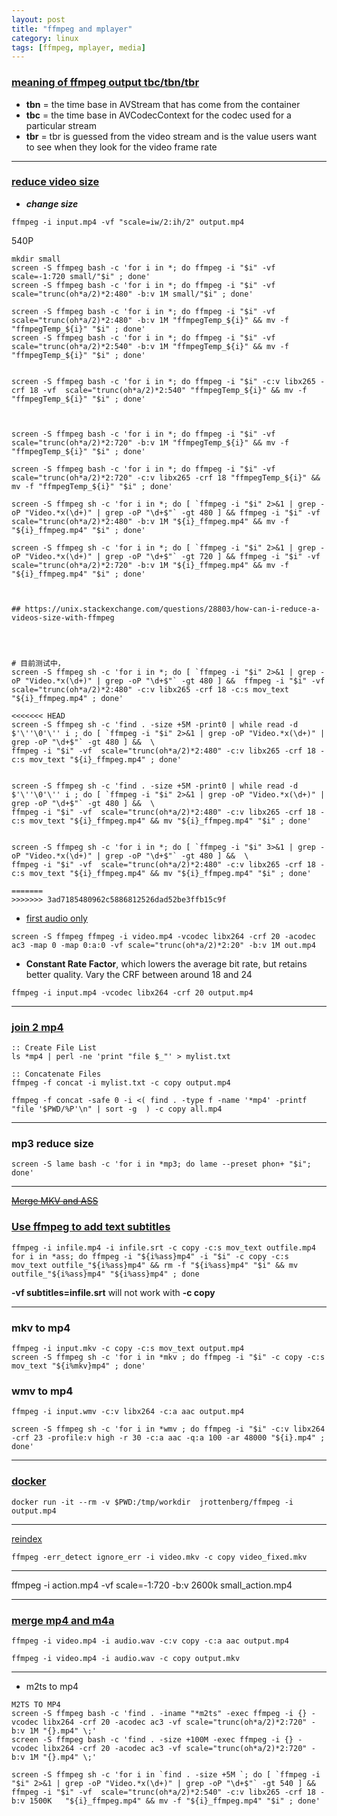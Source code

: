 ```yaml
---
layout: post
title: "ffmpeg and mplayer"
category: linux
tags: [ffmpeg, mplayer, media]
---
```



### [meaning of ffmpeg output tbc/tbn/tbr](https://stackoverflow.com/questions/3199489/meaning-of-ffmpeg-output-tbc-tbn-tbr)

+ **tbn** = the time base in AVStream that has come from the container
+ **tbc** = the time base in AVCodecContext for the codec used for a particular stream
+ **tbr** = tbr is guessed from the video stream and is the value users want to see when they look for the video frame rate

---

###  [reduce video size](https://unix.stackexchange.com/questions/28803/how-can-i-reduce-a-videos-size-with-ffmpeg)


+ ***change size***

```
ffmpeg -i input.mp4 -vf "scale=iw/2:ih/2" output.mp4

```

540P

```
mkdir small
screen -S ffmpeg bash -c 'for i in *; do ffmpeg -i "$i" -vf scale=-1:720 small/"$i" ; done'
screen -S ffmpeg bash -c 'for i in *; do ffmpeg -i "$i" -vf  scale="trunc(oh*a/2)*2:480" -b:v 1M small/"$i" ; done'

screen -S ffmpeg bash -c 'for i in *; do ffmpeg -i "$i" -vf  scale="trunc(oh*a/2)*2:480" -b:v 1M "ffmpegTemp_${i}" && mv -f "ffmpegTemp_${i}" "$i" ; done'
screen -S ffmpeg bash -c 'for i in *; do ffmpeg -i "$i" -vf  scale="trunc(oh*a/2)*2:540" -b:v 1M "ffmpegTemp_${i}" && mv -f "ffmpegTemp_${i}" "$i" ; done'


screen -S ffmpeg bash -c 'for i in *; do ffmpeg -i "$i" -c:v libx265 -crf 18 -vf  scale="trunc(oh*a/2)*2:540" "ffmpegTemp_${i}" && mv -f "ffmpegTemp_${i}" "$i" ; done'



screen -S ffmpeg bash -c 'for i in *; do ffmpeg -i "$i" -vf scale="trunc(oh*a/2)*2:720" -b:v 1M "ffmpegTemp_${i}" && mv -f "ffmpegTemp_${i}" "$i" ; done'

screen -S ffmpeg bash -c 'for i in *; do ffmpeg -i "$i" -vf  scale="trunc(oh*a/2)*2:720" -c:v libx265 -crf 18 "ffmpegTemp_${i}" && mv -f "ffmpegTemp_${i}" "$i" ; done'

screen -S ffmpeg sh -c 'for i in *; do [ `ffmpeg -i "$i" 2>&1 | grep -oP "Video.*x(\d+)" | grep -oP "\d+$"` -gt 480 ] && ffmpeg -i "$i" -vf  scale="trunc(oh*a/2)*2:480" -b:v 1M "${i}_ffmpeg.mp4" && mv -f "${i}_ffmpeg.mp4" "$i" ; done'

screen -S ffmpeg sh -c 'for i in *; do [ `ffmpeg -i "$i" 2>&1 | grep -oP "Video.*x(\d+)" | grep -oP "\d+$"` -gt 720 ] && ffmpeg -i "$i" -vf  scale="trunc(oh*a/2)*2:720" -b:v 1M "${i}_ffmpeg.mp4" && mv -f "${i}_ffmpeg.mp4" "$i" ; done'



## https://unix.stackexchange.com/questions/28803/how-can-i-reduce-a-videos-size-with-ffmpeg




# 目前测试中，
screen -S ffmpeg sh -c 'for i in *; do [ `ffmpeg -i "$i" 2>&1 | grep -oP "Video.*x(\d+)" | grep -oP "\d+$"` -gt 480 ] &&  ffmpeg -i "$i" -vf  scale="trunc(oh*a/2)*2:480" -c:v libx265 -crf 18 -c:s mov_text "${i}_ffmpeg.mp4" ; done'

<<<<<<< HEAD
screen -S ffmpeg sh -c 'find . -size +5M -print0 | while read -d $'\''\0'\'' i ; do [ `ffmpeg -i "$i" 2>&1 | grep -oP "Video.*x(\d+)" | grep -oP "\d+$"` -gt 480 ] &&  \
ffmpeg -i "$i" -vf  scale="trunc(oh*a/2)*2:480" -c:v libx265 -crf 18 -c:s mov_text "${i}_ffmpeg.mp4" ; done'


screen -S ffmpeg sh -c 'find . -size +5M -print0 | while read -d $'\''\0'\'' i ; do [ `ffmpeg -i "$i" 2>&1 | grep -oP "Video.*x(\d+)" | grep -oP "\d+$"` -gt 480 ] &&  \
ffmpeg -i "$i" -vf  scale="trunc(oh*a/2)*2:480" -c:v libx265 -crf 18 -c:s mov_text "${i}_ffmpeg.mp4" && mv "${i}_ffmpeg.mp4" "$i" ; done'


screen -S ffmpeg sh -c 'for i in *; do [ `ffmpeg -i "$i" 3>&1 | grep -oP "Video.*x(\d+)" | grep -oP "\d+$"` -gt 480 ] &&  \
ffmpeg -i "$i" -vf  scale="trunc(oh*a/2)*2:480" -c:v libx265 -crf 18 -c:s mov_text "${i}_ffmpeg.mp4" && mv "${i}_ffmpeg.mp4" "$i" ; done'

=======
>>>>>>> 3ad7185480962c5886812526dad52be3ffb15c9f
```

+ [first audio only](https://ottverse.com/add-remove-extract-audio-from-video-using-ffmpeg/)

```
screen -S ffmpeg ffmpeg -i video.mp4 -vcodec libx264 -crf 20 -acodec ac3 -map 0 -map 0:a:0 -vf scale="trunc(oh*a/2)*2:20" -b:v 1M out.mp4
```

+ **Constant Rate Factor**, which lowers the average bit rate, but retains better quality. Vary the CRF between around 18 and 24

```
ffmpeg -i input.mp4 -vcodec libx264 -crf 20 output.mp4
```

---

### [join 2 mp4](https://stackoverflow.com/questions/7333232/how-to-concatenate-two-mp4-files-using-ffmpeg)


```
:: Create File List
ls *mp4 | perl -ne 'print "file $_"' > mylist.txt

:: Concatenate Files
ffmpeg -f concat -i mylist.txt -c copy output.mp4
```

```
ffmpeg -f concat -safe 0 -i <( find . -type f -name '*mp4' -printf "file '$PWD/%P'\n" | sort -g  ) -c copy all.mp4
```

---

### mp3 reduce size


```
screen -S lame bash -c 'for i in *mp3; do lame --preset phon+ "$i"; done'
```

---

~~[Merge MKV and ASS](https://www.flynsarmy.com/2015/01/bulk-merge-mkv-ass-subtitle-files/)~~

### [Use ffmpeg to add text subtitles](https://stackoverflow.com/questions/8672809/use-ffmpeg-to-add-text-subtitles)

```
ffmpeg -i infile.mp4 -i infile.srt -c copy -c:s mov_text outfile.mp4
for i in *ass; do ffmpeg -i "${i%ass}mp4" -i "$i" -c copy -c:s mov_text outfile_"${i%ass}mp4" && rm -f "${i%ass}mp4" "$i" && mv outfile_"${i%ass}mp4" "${i%ass}mp4" ; done 
```

**-vf subtitles=infile.srt** will not work with **-c copy**

---

### mkv to mp4


```
ffmpeg -i input.mkv -c copy -c:s mov_text output.mp4
screen -S ffmpeg sh -c 'for i in *mkv ; do ffmpeg -i "$i" -c copy -c:s mov_text "${i%mkv}mp4" ; done'
```

### wmv to mp4 

```
ffmpeg -i input.wmv -c:v libx264 -c:a aac output.mp4
```

```
screen -S ffmpeg sh -c 'for i in *wmv ; do ffmpeg -i "$i" -c:v libx264 -crf 23 -profile:v high -r 30 -c:a aac -q:a 100 -ar 48000 "${i}.mp4" ; done'
```

---

### [docker](https://hub.docker.com/r/jrottenberg/ffmpeg/)

```
docker run -it --rm -v $PWD:/tmp/workdir  jrottenberg/ffmpeg -i output.mp4
```

---

[reindex](https://video.stackexchange.com/questions/18220/fix-bad-files-and-streams-with-ffmpeg-so-vlc-and-other-players-would-not-crash)

```
ffmpeg -err_detect ignore_err -i video.mkv -c copy video_fixed.mkv
```

---

ffmpeg -i action.mp4 -vf scale=-1:720 -b:v 2600k small_action.mp4

---

### [merge mp4 and m4a](https://superuser.com/questions/277642/how-to-merge-audio-and-video-file-in-ffmpeg)


```
ffmpeg -i video.mp4 -i audio.wav -c:v copy -c:a aac output.mp4
```

```
ffmpeg -i video.mp4 -i audio.wav -c copy output.mkv
```

---

* m2ts to mp4

```
M2TS TO MP4
screen -S ffmpeg bash -c 'find . -iname "*m2ts" -exec ffmpeg -i {} -vcodec libx264 -crf 20 -acodec ac3 -vf scale="trunc(oh*a/2)*2:720" -b:v 1M "{}.mp4" \;'
screen -S ffmpeg bash -c 'find . -size +100M -exec ffmpeg -i {} -vcodec libx264 -crf 20 -acodec ac3 -vf scale="trunc(oh*a/2)*2:720" -b:v 1M "{}.mp4" \;'
```



```
screen -S ffmpeg sh -c 'for i in `find . -size +5M `; do [ `ffmpeg -i "$i" 2>&1 | grep -oP "Video.*x(\d+)" | grep -oP "\d+$"` -gt 540 ] && ffmpeg -i "$i" -vf  scale="trunc(oh*a/2)*2:540" -c:v libx265 -crf 18 -b:v 1500K   "${i}_ffmpeg.mp4" && mv -f "${i}_ffmpeg.mp4" "$i" ; done'

```
